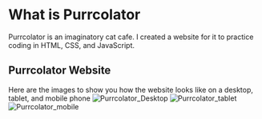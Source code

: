 # What is Purrcolator
Purrcolator is an imaginatory cat cafe. I created a website for it to practice coding in HTML, CSS, and JavaScript.

## Purrcolator Website
Here are the images to show you how the website looks like on a desktop, tablet, and mobile phone
![Purrcolator_Desktop](https://user-images.githubusercontent.com/118378954/213281739-56eb4bd1-928a-4828-a555-6ed8844b7ede.png)
![Purrcolator_tablet](https://user-images.githubusercontent.com/118378954/213282056-f2a67d3e-bc3b-4eea-aa39-72db64a86694.png)
![Purrcolator_mobile](https://user-images.githubusercontent.com/118378954/213282080-c3534011-ad39-43aa-aec3-072986ff20c9.png)
